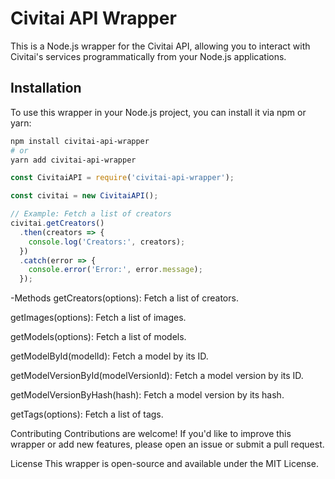 # Civitai API Wrapper

This is a Node.js wrapper for the Civitai API, allowing you to interact with Civitai's services programmatically from your Node.js applications.

## Installation

To use this wrapper in your Node.js project, you can install it via npm or yarn:

```bash
npm install civitai-api-wrapper
# or
yarn add civitai-api-wrapper
```

```js
const CivitaiAPI = require('civitai-api-wrapper');

const civitai = new CivitaiAPI();

// Example: Fetch a list of creators
civitai.getCreators()
  .then(creators => {
    console.log('Creators:', creators);
  })
  .catch(error => {
    console.error('Error:', error.message);
  });
```

-Methods
getCreators(options): Fetch a list of creators.

getImages(options): Fetch a list of images.

getModels(options): Fetch a list of models.

getModelById(modelId): Fetch a model by its ID.

getModelVersionById(modelVersionId): Fetch a model version by its ID.

getModelVersionByHash(hash): Fetch a model version by its hash.

getTags(options): Fetch a list of tags.

Contributing
Contributions are welcome! If you'd like to improve this wrapper or add new features, please open an issue or submit a pull request.

License
This wrapper is open-source and available under the MIT License.
